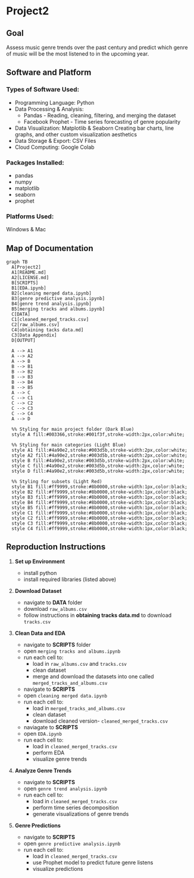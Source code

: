 # Project2
## Goal
Assess music genre trends over the past century and predict which genre of music will be the most listened to in the upcoming year. 
## Software and Platform
### Types of Software Used: 
- Programming Language: Python
- Data Processing & Analysis:
  - Pandas - Reading, cleaning, filtering, and merging the dataset
  - Facebook Prophet - Time series forecasting of genre popularity
- Data Visualization: Matplotlib & Seaborn
Creating bar charts, line graphs, and other custom visualization aesthetics
- Data Storage & Export: CSV Files
- Cloud Computing: Google Colab
### Packages Installed: 
  - pandas
  - numpy
  - matplotlib
  - seaborn
  - prophet 
### Platforms Used: 
Windows & Mac

## Map of Documentation
```mermaid
graph TB
  A[Project2]
  A1[README.md]
  A2[LICENSE.md]
  B[SCRIPTS]
  B1[EDA.ipynb]
  B2[cleaning merged data.ipynb]
  B3[genre predictive analysis.ipynb]
  B4[genre trend analysis.ipynb]
  B5[merging tracks and albums.ipynb]
  C[DATA]
  C1[cleaned_merged_tracks.csv]
  C2[raw_albums.csv]
  C4[obtaining tacks data.md]
  C3[Data Appendix]
  D[OUTPUT]

  A --> A1
  A --> A2
  A --> B
  B --> B1
  B --> B2
  B --> B3
  B --> B4
  B --> B5
  A --> C
  C --> C1
  C --> C2
  C --> C3
  C --> C4
  A --> D

  %% Styling for main project folder (Dark Blue)
  style A fill:#003366,stroke:#001f3f,stroke-width:2px,color:white;

  %% Styling for main categories (Light Blue)
  style A1 fill:#4a90e2,stroke:#003d5b,stroke-width:2px,color:white;
  style A2 fill:#4a90e2,stroke:#003d5b,stroke-width:2px,color:white;
  style B fill:#4a90e2,stroke:#003d5b,stroke-width:2px,color:white;
  style C fill:#4a90e2,stroke:#003d5b,stroke-width:2px,color:white;
  style D fill:#4a90e2,stroke:#003d5b,stroke-width:2px,color:white;

  %% Styling for subsets (Light Red)
  style B1 fill:#ff9999,stroke:#8b0000,stroke-width:1px,color:black;
  style B2 fill:#ff9999,stroke:#8b0000,stroke-width:1px,color:black;
  style B3 fill:#ff9999,stroke:#8b0000,stroke-width:1px,color:black;
  style B4 fill:#ff9999,stroke:#8b0000,stroke-width:1px,color:black;
  style B5 fill:#ff9999,stroke:#8b0000,stroke-width:1px,color:black;
  style C1 fill:#ff9999,stroke:#8b0000,stroke-width:1px,color:black;
  style C2 fill:#ff9999,stroke:#8b0000,stroke-width:1px,color:black;
  style C3 fill:#ff9999,stroke:#8b0000,stroke-width:1px,color:black;
  style C4 fill:#ff9999,stroke:#8b0000,stroke-width:1px,color:black;
```


## Reproduction Instructions

1. **Set up Environment**
    - install python
    - install required libraries (listed above)
  
2. **Download Dataset**
    - navigate to **DATA** folder
    - download `raw_albums.csv`
    - follow instructions in **obtaining tracks data.md** to download `tracks.csv`

3. **Clean Data and EDA**
   - navigate to **SCRIPTS** folder
   - open `merging tracks and albums.ipynb`
   - run each cell to:
       - load in `raw_albums.csv` and `tracks.csv`
       - clean dataset
       - merge and download the datasets into one called `merged_tracks_and_albums.csv`
    - navigate to **SCRIPTS**
    - open `cleaning merged data.ipynb`
    - run each cell to:
       - load in `merged_tracks_and_albums.csv`
       - clean dataset
       - download cleaned version- `cleaned_merged_tracks.csv`
     - naviagate to **SCRIPTS**
     - open `EDA.ipynb`
     - run each cell to:
         - load in `cleaned_merged_tracks.csv`
         - perform EDA
         - visualize genre trends
           
4. **Analyze Genre Trends**
   - navigate to **SCRIPTS**
   - open `genre trend analysis.ipynb`
   - run each cell to:
       - load in `cleaned_merged_tracks.csv`
       - perform time series decomposition
       - generate visualizations of genre trends
         
5. **Genre Predictions**
   - navigate to **SCRIPTS**
   - open `genre predictive analysis.ipynb`
   - run each cell to:
       - load in `cleaned_merged_tracks.csv`
       - use Prophet model to predict future genre listens
       - visualize predictions
